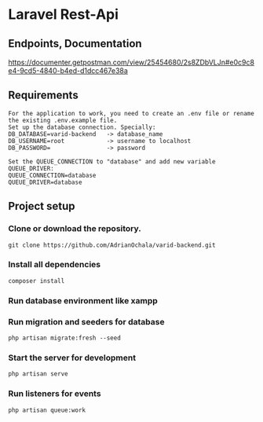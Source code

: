 # Laravel Rest-Api

## Endpoints, Documentation

https://documenter.getpostman.com/view/25454680/2s8ZDbVLJn#e0c9c8e4-9cd5-4840-b4ed-d1dcc467e38a

## Requirements
```
For the application to work, you need to create an .env file or rename the existing .env.example file.
Set up the database connection. Specially:
DB_DATABASE=varid-backend   -> database_name
DB_USERNAME=root            -> username to localhost 
DB_PASSWORD=                -> password 

Set the QUEUE_CONNECTION to "database" and add new variable QUEUE_DRIVER:
QUEUE_CONNECTION=database
QUEUE_DRIVER=database
```

## Project setup
### Clone or download the repository.
```
git clone https://github.com/AdrianOchala/varid-backend.git
```

### Install all dependencies
```
composer install
```

### Run database environment like xampp 

### Run migration and seeders for database
```
php artisan migrate:fresh --seed
```

### Start the server for development
```
php artisan serve
```

### Run listeners for events
```
php artisan queue:work
```
